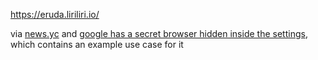 https://eruda.liriliri.io/

via [news.yc](https://news.ycombinator.com/item?id=36478528) and [google has a secret browser hidden inside the settings](https://matan-h.com/google-has-a-secret-browser-hidden-inside-the-settings/), which contains an example use case for it